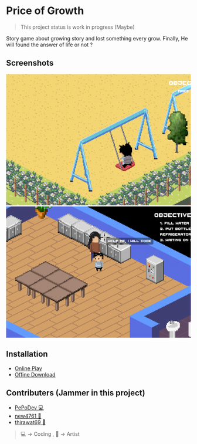 # Price of Growth

> This project status is work in progress (Maybe)

Story game about growing story and lost something every grow. Finally, He will found the answer of life or not ?

## Screenshots

![Chapter 1 - 1 - Playground](Screenshots/screenshot-chapter-1-1-playground.png)
![Chapter 1 - 2 - Home](Screenshots/screenshot-chapter-1-2-home.png)

## Installation

- [Online Play](https://pepodev.itch.io/price-of-growth)
- [Offine Download](https://github.com/PePoDev/game-price-of-growth-ggj-21/releases)

## Contributers (Jammer in this project)

- [PePoDev 💻](https://github.com/PePoDev)
- [new4761 🎨](https://github.com/new4761)
- [thirawat69 🎨](https://github.com/thirawat69)

> 💻 -> Coding , 🎨 -> Artist
